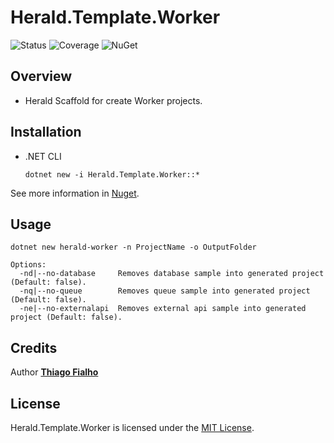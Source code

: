 # Herald.Template.Worker

![Status](https://github.com/tcfialho/Herald.Template.Worker/workflows/Herald.Template.Worker/badge.svg) ![Coverage](https://codecov.io/gh/tcfialho/Herald.Template.Worker/branch/master/graph/badge.svg) ![NuGet](https://buildstats.info/nuget/Herald.Template.Worker)

## Overview
 - Herald Scaffold for create Worker projects.

## Installation
 - .NET CLI
    ```
    dotnet new -i Herald.Template.Worker::*
    ```

See more information in [Nuget](https://www.nuget.org/packages/Herald.Template.Worker/).

## Usage

```
dotnet new herald-worker -n ProjectName -o OutputFolder 

Options:
  -nd|--no-database     Removes database sample into generated project (Default: false).
  -nq|--no-queue        Removes queue sample into generated project (Default: false).
  -ne|--no-externalapi  Removes external api sample into generated project (Default: false).
```
## Credits

Author [**Thiago Fialho**](https://br.linkedin.com/in/thiago-fialho-139ab116)

## License

Herald.Template.Worker is licensed under the [MIT License](LICENSE).